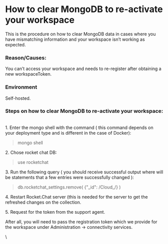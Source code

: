 # How to clear MongoDB to re-activate your workspace

This is the procedure on how to clear MongoDB data in cases where you have mismatching information and your workspace isn’t working as expected.

### &#x20;Reason/Causes:

You can’t access your workspace and needs to re-register after obtaining a new workspaceToken.

### Environment

Self-hosted.

### Steps on how to clear MongoDB to re-activate your workspace:

\
1\. Enter the mongo shell with the command ( this command depends on your deployment type and is different in the case of Docker):

> mongo shell
>
>

&#x20;2\. Chose rocket chat DB:

> use rocketchat

3\. Run the following query ( you should receive successful output where will be statements that a few entries were successfully changed ):

> db.rocketchat\_settings.remove( {"\_id": /Cloud\_/} )

4\. Restart  Rocket.Chat server (this is needed for the server to get the refreshed changes on the collection.

5\.  Request for the token from the support agent.

&#x20;After all, you will need to pass the registration token which we provide for the workspace under Administration -> connectivity services.

\
